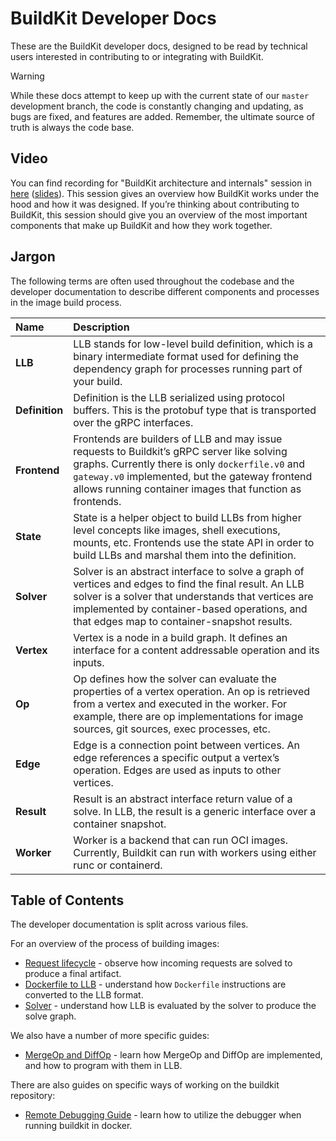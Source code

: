 # BuildKit Developer Docs

These are the BuildKit developer docs, designed to be read by technical users
interested in contributing to or integrating with BuildKit.

> [!WARNING]
> While these docs attempt to keep up with the current state of our `master`
> development branch, the code is constantly changing and updating, as bugs are
> fixed, and features are added. Remember, the ultimate source of truth is
> always the code base.


## Video

You can find recording for "BuildKit architecture and internals" session in [here](https://drive.google.com/file/d/1zGMQipL5WJ3sLySu7gHZ_o6tFpxRXRHs/view) ([slides](https://docs.google.com/presentation/d/1tEnuMOENuoVQ3l6viBmguYUn7XpjIHIC-3RHzfyIgjc/edit?usp=sharing)). This session gives an overview how BuildKit works under the hood and how it was designed. If you’re thinking about contributing to BuildKit, this session should give you an overview of the most important components that make up BuildKit and how they work together.

## Jargon

The following terms are often used throughout the codebase and the developer
documentation to describe different components and processes in the image build
process.

| Name | Description |
| :--- | :---------- |
| **LLB** | LLB stands for low-level build definition, which is a binary intermediate format used for defining the dependency graph for processes running part of your build. |
| **Definition** | Definition is the LLB serialized using protocol buffers. This is the protobuf type that is transported over the gRPC interfaces. |
| **Frontend** | Frontends are builders of LLB and may issue requests to Buildkit’s gRPC server like solving graphs. Currently there is only `dockerfile.v0` and `gateway.v0` implemented, but the gateway frontend allows running container images that function as frontends.  |
| **State** | State is a helper object to build LLBs from higher level concepts like images, shell executions, mounts, etc. Frontends use the state API in order to build LLBs and marshal them into the definition. |
| **Solver** | Solver is an abstract interface to solve a graph of vertices and edges to find the final result. An LLB solver is a solver that understands that vertices are implemented by container-based operations, and that edges map to container-snapshot results. |
| **Vertex** | Vertex is a node in a build graph. It defines an interface for a content addressable operation and its inputs. |
| **Op** | Op defines how the solver can evaluate the properties of a vertex operation. An op is retrieved from a vertex and executed in the worker. For example, there are op implementations for image sources, git sources, exec processes, etc. |
| **Edge** | Edge is a connection point between vertices. An edge references a specific output a vertex’s operation. Edges are used as inputs to other vertices. |
| **Result** | Result is an abstract interface return value of a solve. In LLB, the result is a generic interface over a container snapshot. |
| **Worker** | Worker is a backend that can run OCI images. Currently, Buildkit can run with workers using either runc or containerd. |

## Table of Contents

The developer documentation is split across various files.

For an overview of the process of building images:

- [Request lifecycle](./request-lifecycle.md) - observe how incoming requests
  are solved to produce a final artifact.
- [Dockerfile to LLB](./dockerfile-llb.md) - understand how `Dockerfile`
  instructions are converted to the LLB format.
- [Solver](./solver.md) - understand how LLB is evaluated by the solver to
  produce the solve graph.

We also have a number of more specific guides:

- [MergeOp and DiffOp](./merge-diff.md) - learn how MergeOp and DiffOp are
  implemented, and how to program with them in LLB.

There are also guides on specific ways of working on the buildkit repository:

- [Remote Debugging Guide](./remote-debugging.md) - learn how to utilize the debugger when running buildkit in docker.
